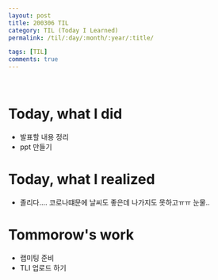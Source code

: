 ```yaml
---
layout: post
title: 200306 TIL
category: TIL (Today I Learned)
permalink: /til/:day/:month/:year/:title/

tags: [TIL]
comments: true
---
```

<br/>

# Today, what I did
- 발표할 내용 정리
- ppt 만들기


# Today, what I realized
- 졸리다.... 코로나떄문에 날씨도 좋은데 나가지도 못하고ㅠㅠ 눈물..


# Tommorow's work
- 랩미팅 준비
- TLI 업로드 하기


